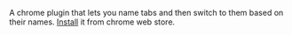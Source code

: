 A chrome plugin that lets you name tabs and then switch to them based on their names. <a href='https://chrome.google.com/webstore/detail/mimlgafakphfhhggoebagplgdnnalneb' target='_new'>Install</a> it from chrome web store.